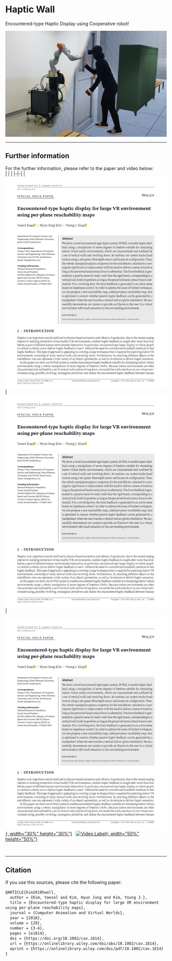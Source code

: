 # Haptic Wall

Encountered-type Haptic Display using Cooperative robot!        
        
        
![VR](./doc/CAVW-18-0061.png)


    

***
## Further information    
For the further information, please refer to the paper and video below:     
| | |
|-|-|
| <a href="https://onlinelibrary.wiley.com/doi/full/10.1002/cav.1814">![](./doc/paper.PNG)</a> |  <a href="https://onlinelibrary.wiley.com/doi/full/10.1002/cav.1814">![](./doc/paper.PNG)</a> |


[![image](./doc/paper.PNG){: width="30%" height="30%"}](https://onlinelibrary.wiley.com/doi/full/10.1002/cav.1814)&nbsp;&nbsp;
[![Video Label](http://img.youtube.com/vi/-h38wILV3OM/0.jpg){: width="50%" height="50%"}](https://youtu.be/-h38wILV3OM)

</br>

***
## Citation   
If you use this sources, please cite the following paper:
```
@ARTICLE{kim2018hwall,
  author = {Kim, Yaesol and Kim, Hyun Jung and Kim, Young J.},
  title = {Encountered-type haptic display for large VR environment using per-plane reachability maps},
  journal = {Computer Animation and Virtual Worlds},
  year = {2018},
  volume = {29},
  number = {3-4},
  pages = {e1814},
  doi = {https://doi.org/10.1002/cav.1814},
  url = {https://onlinelibrary.wiley.com/doi/abs/10.1002/cav.1814},
  eprint = {https://onlinelibrary.wiley.com/doi/pdf/10.1002/cav.1814}  
}
```
